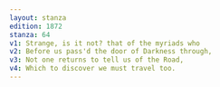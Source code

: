 ```yaml
---
layout: stanza
edition: 1872
stanza: 64
v1: Strange, is it not? that of the myriads who
v2: Before us pass'd the door of Darkness through,
v3: Not one returns to tell us of the Road,
v4: Which to discover we must travel too.
---
```

